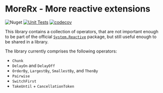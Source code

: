 # MoreRx - More reactive extensions

![Nuget](https://img.shields.io/nuget/v/MoreRx) [![Unit Tests](https://github.com/quinmars/MoreRx/actions/workflows/unittests.yml/badge.svg)](https://github.com/quinmars/MoreRx/actions/workflows/unittests.yml) [![codecov](https://codecov.io/gh/quinmars/MoreRx/branch/main/graph/badge.svg?token=CKB7I7NJXT)](https://codecov.io/gh/quinmars/MoreRx)

This library contains a collection of operators, that are not important enough to be part of the official [`System.Reactive`](https://github.com/dotnet/reactive/) package, but still useful enough to be shared in a library.

The library currently comprises the following operators:

  - `Chunk`
  - `DelayOn` and `DelayOff`
  - `OrderBy`, `LargestBy`, `SmallestBy`, and `ThenBy`
  - `Pairwise`
  - `SwitchFirst`
  - `TakeUntil` + `CancellationToken`